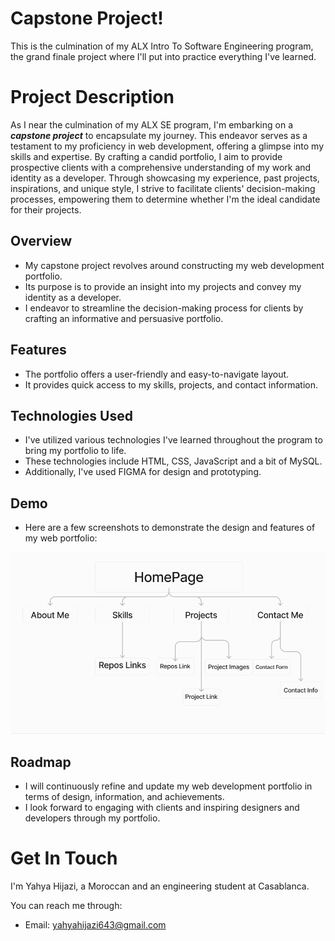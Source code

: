 # Capstone Project!

This is the culmination of my ALX Intro To Software Engineering program, the grand finale project where I'll put into practice everything I've learned.

# Project Description

As I near the culmination of my ALX SE program, I'm embarking on a **_capstone project_** to encapsulate my journey. This endeavor serves as a testament to my proficiency in web development, offering a glimpse into my skills and expertise. By crafting a candid portfolio, I aim to provide prospective clients with a comprehensive understanding of my work and identity as a developer. Through showcasing my experience, past projects, inspirations, and unique style, I strive to facilitate clients' decision-making processes, empowering them to determine whether I'm the ideal candidate for their projects.


## Overview

- My capstone project revolves around constructing my web development portfolio.
- Its purpose is to provide an insight into my projects and convey my identity as a developer.
- I endeavor to streamline the decision-making process for clients by crafting an informative and persuasive portfolio.


## Features

- The portfolio offers a user-friendly and easy-to-navigate layout.
- It provides quick access to my skills, projects, and contact information.


## Technologies Used

- I've utilized various technologies I've learned throughout the program to bring my portfolio to life.
- These technologies include HTML, CSS, JavaScript and a bit of MySQL.
- Additionally, I've used FIGMA for design and prototyping.

## Demo

- Here are a few screenshots to demonstrate the design and features of my web portfolio:
<img src="/img/Capstone_Chart.png">





## Roadmap

- I will continuously refine and update my web development portfolio in terms of design, information, and achievements.
- I look forward to engaging with clients and inspiring designers and developers through my portfolio.

# Get In Touch

I'm Yahya Hijazi, a Moroccan and an engineering student at Casablanca.

You can reach me through:

- Email: <a>yahyahijazi643@gmail.com</a>

